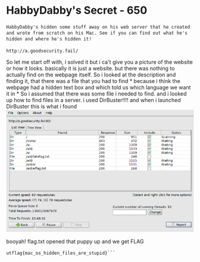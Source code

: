 # HabbyDabby's Secret  - 650
```
HabbyDabby's hidden some stuff away on his web server that he created and wrote from scratch on his Mac. See if you can find out what he's hidden and where he's hidden it!

http://a.goodsecurity.fail/
```
So let me start off with, i solved it but i ca't give you a picture of the website or how it looks. basically it is just a website. but there was nothing to actually find on the webpage itself. So i looked at the description and finding it, that there was a file that you had to find * because i think the webpage had a hidden text box and which told us which language we want it in * So i assumed that there was some file i needed to find. and i looked up how to find files in a server. i used DirBuster!!!! and when i launched DirBuster this is what i found
![alt](Screenshot_from_2019-03-09_12-08-47.png)

booyah! flag.txt
opened that puppy up and we get
FLAG
```
utflag{mac_os_hidden_files_are_stupid}```
